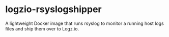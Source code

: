 # logzio-rsyslogshipper
A lightweight Docker image that runs rsyslog to monitor a running host logs files and ship them over to Logz.io.

